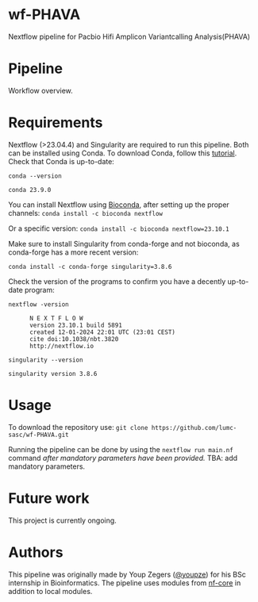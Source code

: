 # wf-PHAVA
Nextflow pipeline for Pacbio Hifi Amplicon Variantcalling Analysis(PHAVA)

# Pipeline
Workflow overview.

# Requirements
Nextflow (>23.04.4) and Singularity are required to run this pipeline. Both can be installed using Conda. To download Conda, follow this [tutorial](https://docs.conda.io/projects/conda/en/latest/user-guide/install/linux.html). Check that Conda is up-to-date:

`conda --version`

```plaintext
conda 23.9.0
```

You can install Nextflow using [Bioconda](https://bioconda.github.io/), after setting up the proper channels: `conda install -c bioconda nextflow`

Or a specific version: `conda install -c bioconda nextflow=23.10.1`

Make sure to install Singularity from conda-forge and not bioconda, as conda-forge has a more recent version:

`conda install -c conda-forge singularity=3.8.6`

Check the version of the programs to confirm you have a decently up-to-date program:

`nextflow -version`

```plaintext
      N E X T F L O W
      version 23.10.1 build 5891
      created 12-01-2024 22:01 UTC (23:01 CEST)
      cite doi:10.1038/nbt.3820
      http://nextflow.io
```

`singularity --version`

```plaintext
singularity version 3.8.6
```

# Usage
To download the repository use: `git clone https://github.com/lumc-sasc/wf-PHAVA.git`

Running the pipeline can be done by using the `nextflow run main.nf` command *after mandatory parameters have been provided.*
TBA: add mandatory parameters.

# Future work
This project is currently ongoing.

# Authors
This pipeline was originally made by Youp Zegers ([@youpze](https://github.com/youpze)) for his BSc internship in Bioinformatics. The pipeline uses modules from [nf-core](https://github.com/nf-core/modules) in addition to local modules.

